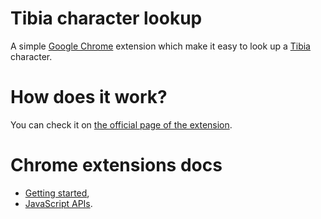 # Tibia character lookup
A simple [Google Chrome](http://chrome.google.com) extension which make it easy to look up a [Tibia](http://www.tibia.com) character.

# How does it work?
You can check it on [the official page of the extension](http://lukaszewski.it/tibia-character-lookup).

# Chrome extensions docs
* [Getting started](https://developer.chrome.com/extensions/getstarted),
* [JavaScript APIs](https://developer.chrome.com/extensions/api_index).
